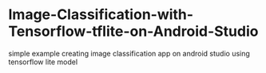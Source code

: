 # Image-Classification-with-Tensorflow-tflite-on-Android-Studio
simple example creating image classification app on android studio using tensorflow lite model
